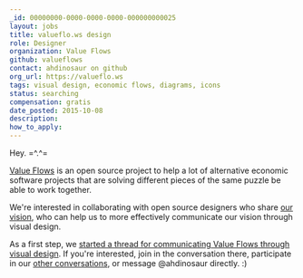 ```yaml
---
_id: 00000000-0000-0000-0000-000000000025
layout: jobs
title: valueflo.ws design
role: Designer
organization: Value Flows
github: valueflows
contact: ahdinosaur on github
org_url: https://valueflo.ws
tags: visual design, economic flows, diagrams, icons
status: searching
compensation: gratis
date_posted: 2015-10-08
description:
how_to_apply:
---
```


Hey. =^.^=

[Value Flows](https://github.com/valueflows/valueflows) is an open source project to help a lot of alternative economic software projects that are solving different pieces of the same puzzle be able to work together.

We're interested in collaborating with open source designers who share [our vision](https://github.com/valueflows/valueflows/blob/master/PRINCIPLES.md), who can help us to more effectively communicate our vision through visual design.

As a first step, we [started a thread for communicating Value Flows through visual design](https://github.com/valueflows/valueflows/issues/38). If you're interested, join in the conversation there, participate in our [other conversations](https://github.com/valueflows/valueflows/issues), or message @ahdinosaur directly. :)
